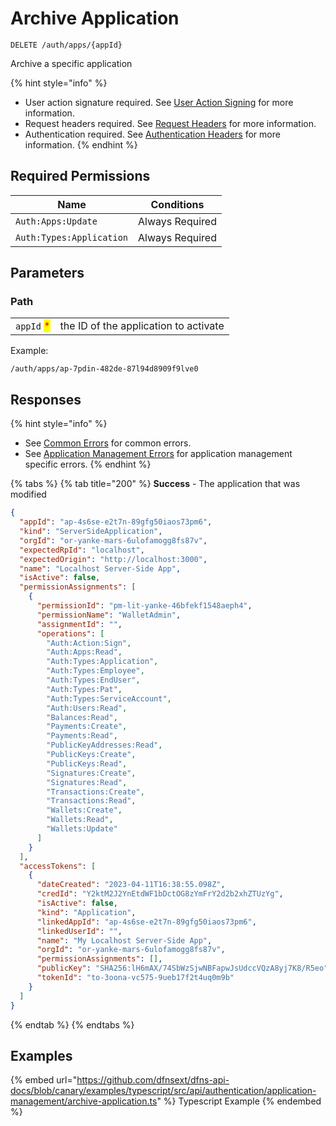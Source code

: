 # Archive Application

`DELETE /auth/apps/{appId}`

Archive a specific application

{% hint style="info" %}
* User action signature required. See [User Action Signing](../user-action-signing/) for more information.
* Request headers required. See [Request Headers](../../../getting-started/request-headers.md) for more information.
* Authentication required. See [Authentication Headers](../../../getting-started/request-headers.md#authentication-headers) for more information.
{% endhint %}

## Required Permissions

| Name                     | Conditions      |
| ------------------------ | --------------- |
| `Auth:Apps:Update`       | Always Required |
| `Auth:Types:Application` | Always Required |

## Parameters

### Path

|                                            |                                       |
| ------------------------------------------ | ------------------------------------- |
| `appId` <mark style="color:red;">\*</mark> | the ID of the application to activate |

Example:

`/auth/apps/ap-7pdin-482de-87l94d8909f9lve0`

## Responses

{% hint style="info" %}
* See [Common Errors](../../../getting-started/errors.md#common-errors) for common errors.
* See [Application Management Errors](../../../getting-started/errors.md#application-management-errors) for application management specific errors.
{% endhint %}

{% tabs %}
{% tab title="200" %}
**Success** - The application that was modified

```JSON
{
  "appId": "ap-4s6se-e2t7n-89gfg50iaos73pm6",
  "kind": "ServerSideApplication",
  "orgId": "or-yanke-mars-6ulofamogg8fs87v",
  "expectedRpId": "localhost",
  "expectedOrigin": "http://localhost:3000",
  "name": "Localhost Server-Side App",
  "isActive": false,
  "permissionAssignments": [
    {
      "permissionId": "pm-lit-yanke-46bfekf1548aeph4",
      "permissionName": "WalletAdmin",
      "assignmentId": "",
      "operations": [
        "Auth:Action:Sign",
        "Auth:Apps:Read",
        "Auth:Types:Application",
        "Auth:Types:Employee",
        "Auth:Types:EndUser",
        "Auth:Types:Pat",
        "Auth:Types:ServiceAccount",
        "Auth:Users:Read",
        "Balances:Read",
        "Payments:Create",
        "Payments:Read",
        "PublicKeyAddresses:Read",
        "PublicKeys:Create",
        "PublicKeys:Read",
        "Signatures:Create",
        "Signatures:Read",
        "Transactions:Create",
        "Transactions:Read",
        "Wallets:Create",
        "Wallets:Read",
        "Wallets:Update"
      ]
    }
  ],
  "accessTokens": [
    {
      "dateCreated": "2023-04-11T16:38:55.098Z",
      "credId": "Y2ktM2J2YnEtdWF1bDctOG8zYmFrY2d2b2xhZTUzYg",
      "isActive": false,
      "kind": "Application",
      "linkedAppId": "ap-4s6se-e2t7n-89gfg50iaos73pm6",
      "linkedUserId": "",
      "name": "My Localhost Server-Side App",
      "orgId": "or-yanke-mars-6ulofamogg8fs87v",
      "permissionAssignments": [],
      "publicKey": "SHA256:lH6mAX/74SbWzSjwNBFapwJsUdccVQzA8yj7K8/R5eo",
      "tokenId": "to-3oona-vc575-9ueb17f2t4uq0m9b"
    }
  ]
}
```
{% endtab %}
{% endtabs %}

## Examples

{% embed url="https://github.com/dfnsext/dfns-api-docs/blob/canary/examples/typescript/src/api/authentication/application-management/archive-application.ts" %} Typescript Example {% endembed %}
